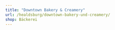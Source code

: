 ```yaml
---
title: "Downtown Bakery & Creamery"
url: /healdsburg/downtown-bakery-und-creamery/
shop: Bäckerei
---
```

